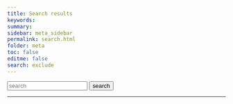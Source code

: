 ```yaml
---
title: Search results
keywords:
summary:
sidebar: meta_sidebar
permalink: search.html
folder: meta
toc: false
editme: false
search: exclude
---
```


<form action="/search.html" method="get">
  <input type="text" id="search-box" name="query" placeholder="search">
    <input type="submit" value="search">
</form>
<hr/>
<ul id="search-results"></ul>

<script>
  window.store = {
    {% for page in site.pages %}
      "{{ page.url | slugify }}": {
        "title": "{{ page.title | xml_escape }}",
        "search": "{{ page.search | xml_escape }}",
        "category": "{{ page.category | xml_escape }}",
        "content": {{ page.content | strip_html | strip_newlines | jsonify }},
        "keywords": "{{ page.keywords | join: ', ' | xml_escape }}",
        "tags": "{{ page.tags | join: ', ' | xml_escape }}",
        "url": "{{ page.url | xml_escape }}"
      }
      {% unless forloop.last %},{% endunless %}
    {% endfor %}
  };
</script>
<script src="/js/lunr.js"></script>
<script src="/js/lunr-search.js"></script>
